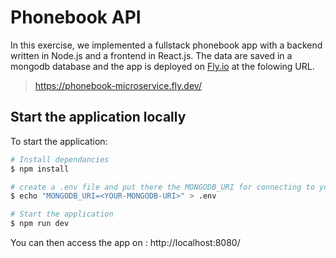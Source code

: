 # Phonebook API

In this exercise, we implemented a fullstack phonebook app with a backend written in Node.js and a frontend in React.js. The data are saved in a mongodb database and the app is deployed on [Fly.io](https://fly.io/) at the folowing URL.

> https://phonebook-microservice.fly.dev/

## Start the application locally

To start the application:

```bash
# Install dependancies
$ npm install

# create a .env file and put there the MONGODB_URI for connecting to your mongodb database
$ echo "MONGODB_URI=<YOUR-MONGODB-URI>" > .env

# Start the application
$ npm run dev
```

You can then access the app on : http://localhost:8080/
